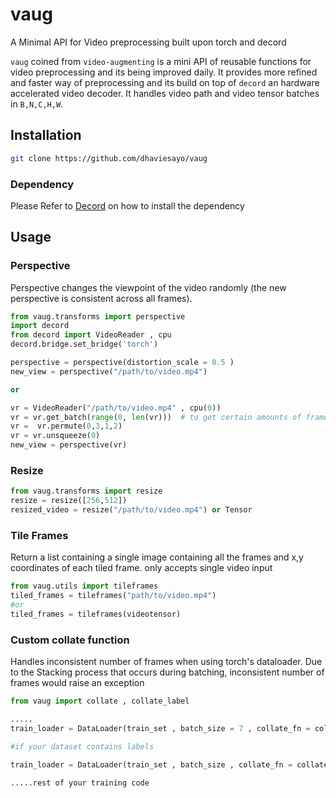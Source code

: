# vaug
A Minimal API for Video preprocessing built upon torch and decord 

`vaug` coined from `video-augmenting`  is a mini API of reusable functions for video preprocessing and its being improved daily. It provides more refined and faster way of preprocessing and its build on top of `decord` an hardware accelerated video decoder.
It handles video path and video tensor batches in `B,N,C,H,W`.

## Installation
```bash
git clone https://github.com/dhaviesayo/vaug
```
### Dependency
Please Refer to [Decord](https://github.com/dmlc/decord) on how to install the dependency

## Usage

### Perspective

Perspective changes the viewpoint of the video randomly (the new perspective is consistent across all frames).
```python
from vaug.transforms import perspective
import decord
from decord import VideoReader , cpu
decord.bridge.set_bridge('torch')

perspective = perspective(distortion_scale = 0.5 )
new_view = perspective("/path/to/video.mp4")

or

vr = VideoReader("/path/to/video.mp4" , cpu(0))
vr = vr.get_batch(range(0, len(vr)))  # to get certain amounts of frame
vr =  vr.permute(0,3,1,2)
vr = vr.unsqueeze(0)
new_view = perspective(vr)
```

### Resize

```python
from vaug.transforms import resize
resize = resize([256,512])
resized_video = resize("/path/to/video.mp4") or Tensor
```

### Tile Frames
Return a list containing a single image containing all the frames and x,y coordinates of each tiled frame. only accepts single video input
```python
from vaug.utils import tileframes
tiled_frames = tileframes("path/to/video.mp4")
#or
tiled_frames = tileframes(videotensor)
```

### Custom collate function
Handles inconsistent number of frames when using torch's dataloader.
Due to the Stacking process that occurs during batching, inconsistent number of frames would raise an exception

```python
from vaug import collate , collate_label

.....
train_loader = DataLoader(train_set , batch_size = 7 , collate_fn = collate)

#if your dataset contains labels

train_loader = DataLoader(train_set , batch_size , collate_fn = collate_label)

.....rest of your training code

```






